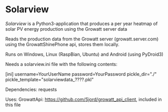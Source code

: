 # Solarview

*Solarview* is a Python3-application that produces a per year heatmap of solar PV energy production
using the Growatt server data

Reads the production data from the Growatt server (growatt.server.com)
using the GrowattShinePhone api, stores them locally.

Runs on Windows, Linux (RaspBian, Ubuntu) and Android (using PyDroid3)

Needs a solarview.ini file with the following contents:
         
[ini]
username=YourUserName
password=YourPassword
pickle_dir="./"
pickle_template="solarviewdata_????.pkl"

Dependencies:
requests
         
Uses:
GrowattApi: https://github.com/Sjord/growatt_api_client,
included in this file
         

